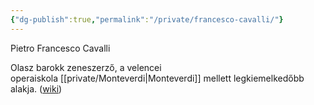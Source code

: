 ```yaml
---
{"dg-publish":true,"permalink":"/private/francesco-cavalli/"}
---
```


Pietro Francesco Cavalli

Olasz barokk zeneszerző, a velencei operaiskola [[private/Monteverdi\|Monteverdi]] mellett legkiemelkedőbb alakja. ([wiki](https://www.wikiwand.com/hu/Francesco_Cavalli))